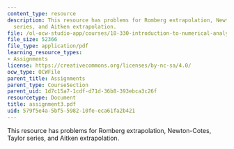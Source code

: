 ```yaml
---
content_type: resource
description: This resource has problems for Romberg extrapolation, Newton-Cotes, Taylor
  series, and Aitken extrapolation.
file: /ol-ocw-studio-app/courses/18-330-introduction-to-numerical-analysis-spring-2004/579f5e4a5bf5598210feeca61fa2b421_assignment3.pdf
file_size: 52366
file_type: application/pdf
learning_resource_types:
- Assignments
license: https://creativecommons.org/licenses/by-nc-sa/4.0/
ocw_type: OCWFile
parent_title: Assignments
parent_type: CourseSection
parent_uid: 1d7c15a7-1cdf-d71d-36b8-393ebca3c26f
resourcetype: Document
title: assignment3.pdf
uid: 579f5e4a-5bf5-5982-10fe-eca61fa2b421
---
```

This resource has problems for Romberg extrapolation, Newton-Cotes, Taylor series, and Aitken extrapolation.